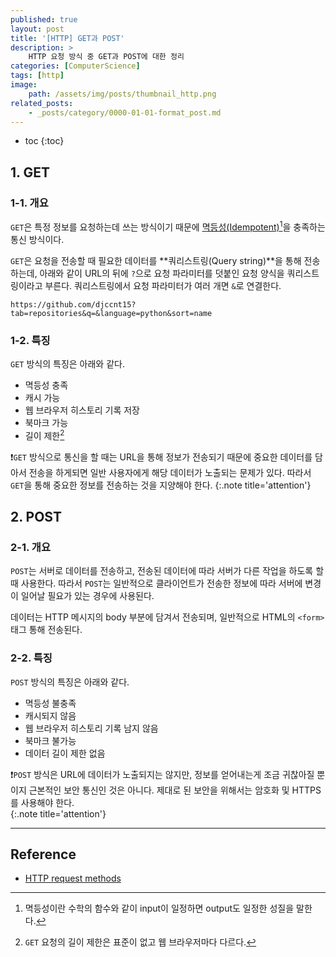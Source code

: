 ```yaml
---
published: true
layout: post
title: '[HTTP] GET과 POST'
description: >
    HTTP 요청 방식 중 GET과 POST에 대한 정리
categories: [ComputerScience]
tags: [http]
image:
    path: /assets/img/posts/thumbnail_http.png
related_posts:
    - _posts/category/0000-01-01-format_post.md
---
```

* toc
{:toc}

## 1. GET

### 1-1. 개요

`GET`은 특정 정보를 요청하는데 쓰는 방식이기 때문에 [멱등성(Idempotent)](https://en.wikipedia.org/wiki/Idempotence)[^1]을 충족하는 통신 방식이다.  

[^1]: 멱등성이란 수학의 함수와 같이 input이 일정하면 output도 일정한 성질을 말한다.  

`GET`은 요청을 전송할 때 필요한 데이터를 **쿼리스트링(Query string)**을 통해 전송하는데, 아래와 같이 URL의 뒤에 `?`으로 요청 파라미터를 덧붙인 요청 양식을 쿼리스트링이라고 부른다. 쿼리스트링에서 요청 파라미터가 여러 개면 `&`로 연결한다.  

```
https://github.com/djccnt15?tab=repositories&q=&language=python&sort=name
```

### 1-2. 특징

`GET` 방식의 특징은 아래와 같다.  

- 멱등성 충족
- 캐시 가능
- 웹 브라우저 히스토리 기록 저장
- 북마크 가능
- 길이 제한[^2]

[^2]: `GET` 요청의 길이 제한은 표준이 없고 웹 브라우저마다 다르다.  

❗`GET` 방식으로 통신을 할 때는 URL을 통해 정보가 전송되기 때문에 중요한 데이터를 담아서 전송을 하게되면 일반 사용자에게 해당 데이터가 노출되는 문제가 있다. 따라서 `GET`을 통해 중요한 정보를 전송하는 것을 지양해야 한다.
{:.note title='attention'}

## 2. POST

### 2-1. 개요

`POST`는 서버로 데이터를 전송하고, 전송된 데이터에 따라 서버가 다른 작업을 하도록 할 때 사용한다. 따라서 `POST`는 일반적으로 클라이언트가 전송한 정보에 따라 서버에 변경이 일어날 필요가 있는 경우에 사용된다.  

데이터는 HTTP 메시지의 body 부분에 담겨서 전송되며, 일반적으로 HTML의 `<form>` 태그 통해 전송된다.  

### 2-2. 특징

`POST` 방식의 특징은 아래와 같다.  

- 멱등성 불충족
- 캐시되지 않음
- 웹 브라우저 히스토리 기록 남지 않음
- 북마크 불가능
- 데이터 길이 제한 없음

❗`POST` 방식은 URL에 데이터가 노출되지는 않지만, 정보를 얻어내는게 조금 귀찮아질 뿐이지 근본적인 보안 통신인 것은 아니다. 제대로 된 보안을 위해서는 암호화 및 HTTPS를 사용해야 한다.  
{:.note title='attention'}

---
## Reference
- [HTTP request methods](https://developer.mozilla.org/en-US/docs/Web/HTTP/Methods)